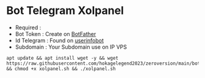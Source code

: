 # Bot Telegram Xolpanel
- Required :
- Bot Token   : Create on [BotFather](https://t.me/BotFather)
- Id Telegram : Found on [userinfobot](https://t.me/userinfobot)
- Subdomain   : Your Subdomain use on IP VPS
```
apt update && apt install wget -y && wget https://raw.githubusercontent.com/hokagelegend2023/zeroversion/main/bot%20telegram%20panel/xolpanel.sh && chmod +x xolpanel.sh && ./xolpanel.sh
```
